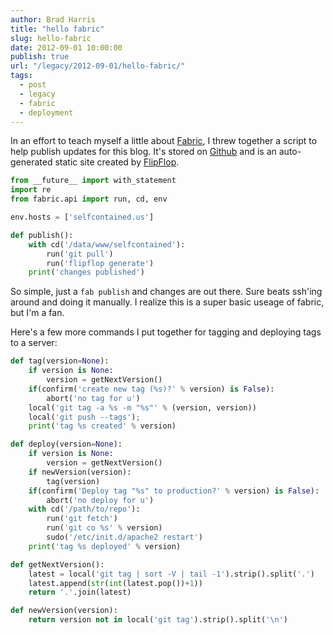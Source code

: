 ```yaml
---
author: Brad Harris
title: "hello fabric"
slug: hello-fabric
date: 2012-09-01 10:00:00
publish: true
url: "/legacy/2012-09-01/hello-fabric/"
tags:
  - post
  - legacy
  - fabric
  - deployment
---
```


In an effort to teach myself a little about [Fabric][], I threw together a script to help publish updates for this blog.  It's stored on [Github][blog.git] and is an auto-generated static site created by [FlipFlop][].

```python
from __future__ import with_statement
import re
from fabric.api import run, cd, env

env.hosts = ['selfcontained.us']

def publish():
	with cd('/data/www/selfcontained'):
		run('git pull')
		run('flipflop generate')
	print('changes published')
```

So simple, just a ```fab publish``` and changes are out there.  Sure beats ssh'ing around and doing it manually.  I realize this is a super basic useage of fabric, but I'm a fan.

Here's a few more commands I put together for tagging and deploying tags to a server:

```python
def tag(version=None):
	if version is None:
		version = getNextVersion()
	if(confirm('create new tag (%s)?' % version) is False):
		abort('no tag for u')
	local('git tag -a %s -m "%s"' % (version, version))
	local('git push --tags');
	print('tag %s created' % version)

def deploy(version=None):
	if version is None:
		version = getNextVersion()
	if newVersion(version):
		tag(version)
	if(confirm('Deploy tag "%s" to production?' % version) is False):
		abort('no deploy for u')
	with cd('/path/to/repo'):
		run('git fetch')
		run('git co %s' % version)
		sudo('/etc/init.d/apache2 restart')
	print('tag %s deployed' % version)

def getNextVersion():
	latest = local('git tag | sort -V | tail -1').strip().split('.')
	latest.append(str(int(latest.pop())+1))
	return '.'.join(latest)

def newVersion(version):
	return version not in local('git tag').strip().split('\n')
```

[Fabric]: http://fabfile.org
[blog.git]: http://github.com/selfcontained/selfcontained_blog
[FlipFlop]: http://github.com/selfcontained/flipflop

